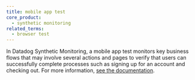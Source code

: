 ```yaml
---
title: mobile app test
core_product:
  - synthetic monitoring
related_terms:
  - browser test
---
```

In Datadog Synthetic Monitoring, a mobile app test monitors key business flows that may involve several actions and pages to verify that users can successfully complete processes such as signing up for an account and checking out. For more information, <a href="/mobile_app_testing/">see the documentation</a>.